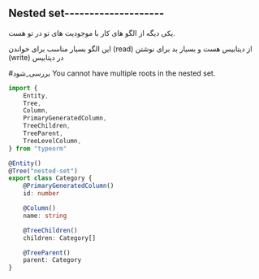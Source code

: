 ## Nested set--------------------

یکی دیگه از الگو های کار با موجودیت های تو در تو هست.

این الگو بسیار مناسب برای خواندن (read) از دیتابیس هست و بسیار بد برای نوشتن (write) در دیتابیس

#بررسی_شود 
You cannot have multiple roots in the nested set.

```ts
import {
    Entity,
    Tree,
    Column,
    PrimaryGeneratedColumn,
    TreeChildren,
    TreeParent,
    TreeLevelColumn,
} from "typeorm"

@Entity()
@Tree("nested-set")
export class Category {
    @PrimaryGeneratedColumn()
    id: number

    @Column()
    name: string

    @TreeChildren()
    children: Category[]

    @TreeParent()
    parent: Category
}
```

